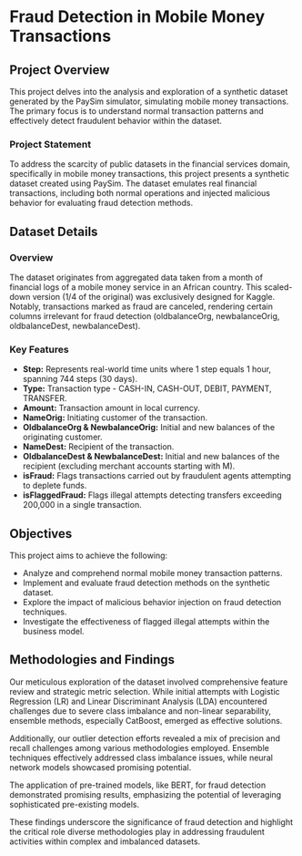 

# Fraud Detection in Mobile Money Transactions

## Project Overview

This project delves into the analysis and exploration of a synthetic dataset generated by the PaySim simulator, simulating mobile money transactions. The primary focus is to understand normal transaction patterns and effectively detect fraudulent behavior within the dataset.

### Project Statement

To address the scarcity of public datasets in the financial services domain, specifically in mobile money transactions, this project presents a synthetic dataset created using PaySim. The dataset emulates real financial transactions, including both normal operations and injected malicious behavior for evaluating fraud detection methods.

## Dataset Details

### Overview

The dataset originates from aggregated data taken from a month of financial logs of a mobile money service in an African country. This scaled-down version (1/4 of the original) was exclusively designed for Kaggle. Notably, transactions marked as fraud are canceled, rendering certain columns irrelevant for fraud detection (oldbalanceOrg, newbalanceOrig, oldbalanceDest, newbalanceDest).

### Key Features

- **Step:** Represents real-world time units where 1 step equals 1 hour, spanning 744 steps (30 days).
- **Type:** Transaction type - CASH-IN, CASH-OUT, DEBIT, PAYMENT, TRANSFER.
- **Amount:** Transaction amount in local currency.
- **NameOrig:** Initiating customer of the transaction.
- **OldbalanceOrg & NewbalanceOrig:** Initial and new balances of the originating customer.
- **NameDest:** Recipient of the transaction.
- **OldbalanceDest & NewbalanceDest:** Initial and new balances of the recipient (excluding merchant accounts starting with M).
- **isFraud:** Flags transactions carried out by fraudulent agents attempting to deplete funds.
- **isFlaggedFraud:** Flags illegal attempts detecting transfers exceeding 200,000 in a single transaction.

## Objectives

This project aims to achieve the following:

- Analyze and comprehend normal mobile money transaction patterns.
- Implement and evaluate fraud detection methods on the synthetic dataset.
- Explore the impact of malicious behavior injection on fraud detection techniques.
- Investigate the effectiveness of flagged illegal attempts within the business model.

## Methodologies and Findings

Our meticulous exploration of the dataset involved comprehensive feature review and strategic metric selection. While initial attempts with Logistic Regression (LR) and Linear Discriminant Analysis (LDA) encountered challenges due to severe class imbalance and non-linear separability, ensemble methods, especially CatBoost, emerged as effective solutions.

Additionally, our outlier detection efforts revealed a mix of precision and recall challenges among various methodologies employed. Ensemble techniques effectively addressed class imbalance issues, while neural network models showcased promising potential.

The application of pre-trained models, like BERT, for fraud detection demonstrated promising results, emphasizing the potential of leveraging sophisticated pre-existing models.

These findings underscore the significance of fraud detection and highlight the critical role diverse methodologies play in addressing fraudulent activities within complex and imbalanced datasets.

